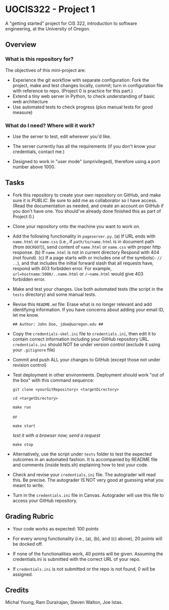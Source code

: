 # UOCIS322 - Project 1 #

A "getting started" project for CIS 322, introduction to software engineering,
at the University of Oregon.

## Overview

### What is this repository for? ###

The objectives of this mini-project are:

  * Experience the git workflow with separate configuration:
  Fork the project, make and test changes locally, commit;
  turn in configuration file with reference to repo.
  (Project 0 is practice for this part.)
  * Extend a tiny web server in Python, to check understanding of
  basic web architecture
  * Use automated tests to check progress (plus manual tests for good measure)

### What do I need?  Where will it work? ###

* Use the server to test, edit wherever you'd like.

* The server currently has all the requirements (if you don't know your
credentials, contact me.)

* Designed to work in "user mode" (unprivileged),
therefore using a port number above 1000.

## Tasks

* Fork this repository to create your own repository on GitHub,
and make sure it is *PUBLIC*. Be sure to add me as collaborator so I have access.
(Read the documentation as needed, and create an account on GitHub
  if you don't have one.
  You should've already done finished this as part of Project 0.)
* Clone your repository onto the machine you want to work on.
* Add the following functionality in `pageserver.py`.
(a) If URL ends with `name.html` or `name.css`
(i.e., if `path/to/name.html` is in document path (from `DOCROOT`)),
send content of `name.html` or `name.css` with proper http response.
(b) If `name.html` is not in current directory Respond with 404 (not found).
(c) If a page starts with or includes one of the symbols(`~` `//` `..`), and that includes the initial forward slash that all requests have,
respond with 403 forbidden error. For example, `url=hostname:5000/..name.html`
or `/~name.html` would give 403 forbidden error.
* Make and test your changes. Use both automated tests
(the script in the `tests` directory) and some manual tests.
* Revise this `README.md` file: Erase what is no longer relevant and add
identifying information.
If you have concerns about adding your email ID, let me know.

  ```
  ## Author: John Doe, jdoe@uoregon.edu ##
  ```

* Copy the `credentials-skel.ini` file to `credentials.ini`,
then edit it to contain correct information including your
GitHub repository URL. `credentials.ini` should NOT be under version control
(exclude it using your `.gitignore` file)
* Commit and push ALL your changes to GitHub
(except those not under revision control)
* Test deployment in other environments.
Deployment should work "out of the box" with this command sequence:

  ```
  git clone <yourGitRepository> <targetDirectory>
  ```

  ```
  cd <targetDirectory>
  ```

  ```
  make run
  ```
  or
  ```
  make start
  ```

  *test it with a browser now; send a request*

  ```
  make stop
  ```

* Alternatively, use the script under `tests` folder to test the
expected outcomes in an automated fashion.
It is accompanied by README file and comments (inside tests.sh)
explaining how to test your code.
* Check and revise your `credentials.ini` file.
The autograder will read this. Be precise.
The autograder IS NOT very good at guessing what you meant to write.
* Turn in the `credentials.ini` file in Canvas.
Autograder will use this file to access your GitHub repository.   

## Grading Rubric

* Your code works as expected: 100 points

* For every wrong functionality (i.e., (a), (b), and (c) above),
20 points will be docked off.

* If none of the functionalities work, 40 points will be given.
Assuming the credentials.ini is submitted with the correct URL of your repo.

* If `credentials.ini` is not submitted or the repo is not found, 0 will be assigned.

## Credits

Michal Young, Ram Durairajan, Steven Walton, Joe Istas.
